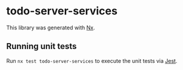 # todo-server-services

This library was generated with [Nx](https://nx.dev).

## Running unit tests

Run `nx test todo-server-services` to execute the unit tests via [Jest](https://jestjs.io).
